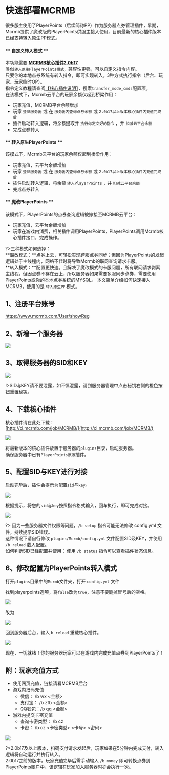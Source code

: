 # 快速部署MCRMB

很多服主使用了PlayerPoints（后续简称PP）作为服务器点券管理插件，早期，Mcrmb提供了魔改版的PlayerPoints供服主接入使用，目前最新的核心插件版本已经支持转入原生PP模式。


<!-- tabs:start -->

#### ** 自定义转入模式 **

本功能需要 **[MCRMB核心插件2.0b17](http://ci.mcrmb.com/job/MCRMB/90/artifact/pg/)**  
类似`转入原生PlayerPoints模式`，兼容性更强，可以自定义指令内容。  
只要你的本地点券系统有转入指令，即可实现转入，3种方式执行指令（后台、玩家、玩家临时OP）。  
指令定义教程请查阅[【核心插件说明】](/core-plugin)，搜索`transfer_mode_cmds`配置项。  
在该模式下，Mcrmb云平台的玩家余额仅起到桥梁作用：

* 玩家充值，MCRMB平台余额增加
* 玩家 `登陆服务器` 或 在 `服务器内查询点券余额` 或 `2.0b17以上版本核心插件内充值完成后`
* 插件启动转入逻辑，将余额提取并 `执行你定义好的指令` ，并 `扣减云平台余额`
* 完成点券转入

#### ** 转入原生PlayerPoints **

该模式下，Mcrmb云平台的玩家余额仅起到桥梁作用：

* 玩家充值，云平台余额增加
* 玩家 `登陆服务器` 或 在 `服务器内查询点券余额` 或 `2.0b17以上版本核心插件内充值完成后`
* 插件启动转入逻辑，将余额 `转入PlayerPoints` ，并 `扣减云平台余额`
* 完成点券转入

#### ** 魔改PlayerPoints **

该模式下，PlayerPoints的点券查询逻辑被嫁接至MCRMB云平台：

* 玩家充值，云平台余额增加
* 玩家在游戏内消费，相关插件调用PlayerPoints，PlayerPoints调用Mcrmb核心插件接口，完成操作。

<!-- tabs:end -->


?>三种模式如何选择：  
**魔改模式：**点券上云，可轻松实现跨服点券同步；但因为PlayerPoints的发起逻辑处于主线程内，网络不佳时将导致Mcrmb的联网查询请求卡服。  
**转入模式：**配置更快速。且解决了魔改模式的卡服问题，所有联网请求剥离主线程，但因点券不存在云上，所以服务器如果需要多服同步点券，需要使用PlayerPoints或你的本地点券系统的MYSQL。
本文简单介绍如何快速接入MCRMB，使用的是 `转入原生PP` 模式。

## 1、注册平台账号

https://www.mcrmb.com/User/showReg

## 2、新增一个服务器

![](.gitbook/assets/image%20%284%29.png)

## 3、取得服务器的SID和KEY

![](.gitbook/assets/image%20%286%29.png)

!>SID与KEY请不要泄露，如不慎泄露，请到服务器管理中点击秘钥右侧的橙色按钮重置秘钥。
## 4、下载核心插件

核心插件请在此处下载：  
[http://ci.mcrmb.com/job/MCRMB/](http://ci.mcrmb.com/job/MCRMB/)

![](.gitbook/assets/image%20%281%29.png)

将最新版本的核心插件放置于服务器的`plugins`目录，启动服务器。  
确保服务器中已有`PlayerPoints原版`插件。

## 5、配置SID与KEY进行对接

启动完毕后，插件会提示为配置`sid`与`key`。

![](.gitbook/assets/image%20%289%29.png)

根据提示，将您的`sid`与`key`按照指令格式输入，回车执行，即可完成对接。

![](.gitbook/assets/image%20%288%29.png)

?> 因为一些服务器文件权限等问题，`/b setup` 指令可能无法修改 config.yml 文件，持续提示SID错误。  
这种情况下请自行修改 `plugins/Mcrmb/config.yml` 文件配置SID及KEY，并使用 `/b reload` 载入配置。  
如何判断SID已经配置并使用： 使用 `/b status` 指令可以查看插件状态信息。

## 6、修改配置为PlayerPoints转入模式

打开`plugins`目录中的`Mcrmb`文件夹，打开 `config.yml` 文件

找到playerpoints选项，将`false`改为`true`，注意不要删掉冒号后的空格。

![](.gitbook/assets/image%20%285%29.png)

改为

![](.gitbook/assets/image%20%2810%29.png)

回到服务器后台，输入 `b reload` 重载核心插件。

![](.gitbook/assets/image%20%2812%29.png)

现在，一切就绪！你的服务器玩家可以在游戏内完成充值点券到PlayerPoints了！

## 附：玩家充值方式

* 使用网页充值，链接请看MCRMB后台
* 游戏内扫码充值
  * 微信： /b wx &lt;金额&gt;
  * 支付宝： /b zfb &lt;金额&gt;
  * QQ钱包：/b qq &lt;金额&gt;
* 游戏内提交卡密充值
  * 查询卡密类型： /b cz
  * 卡密： /b cz &lt;卡密类型&gt; &lt;卡号&gt; &lt;密码&gt;
  
![](.gitbook/assets/20200416231926.png)

?>2.0b17及以上版本，扫码支付请求发起后，玩家如果在5分钟内完成支付，转入逻辑将自动运行并执行转入。  
2.0b17之前的版本，玩家充值完毕后需手动输入 `/b money` 即可转换点券到PlayerPoints账户中，该逻辑在玩家加入服务器时亦会执行一次。
